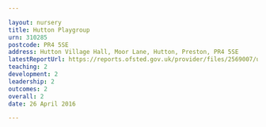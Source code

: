 ```yaml
---

layout: nursery
title: Hutton Playgroup
urn: 310285
postcode: PR4 5SE
address: Hutton Village Hall, Moor Lane, Hutton, Preston, PR4 5SE
latestReportUrl: https://reports.ofsted.gov.uk/provider/files/2569007/urn/310285.pdf
teaching: 2
development: 2
leadership: 2
outcomes: 2
overall: 2
date: 26 April 2016

---
```

